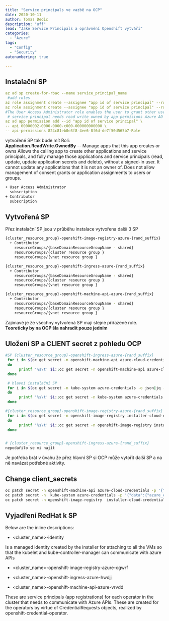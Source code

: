 ```yaml
---
title: "Service principals ve vazbě na OCP"
date: 2020-10-11
author: Tomas Dedic
description: "uff"
lead: "Jaké Service Principals a oprávnění Openshift vytváří"
categories:
  - "Azure"
tags:
  - "Config"
  - "Security"
autonumbering: true

---
```


## Instalační SP
```yaml
az ad sp create-for-rbac --name service_principal_name
 #add roles
az role assignment create --assignee "app id of service principal" --role Contributor --output none
az role assignment create --assignee "app id of service principal" --role "User Access Administrator" --output none
#The User Access Administrator role enables the user to grant other users access to Azure resources
 # service principal needs read write owned by app permisions Azure AD graph
az ad app permission add --id "app id of service principal" \
-- api 00000002-0000-0000-c000-000000000000 \
-- api-permissions 824c81eb0e3f8-4ee6-8f6d-de7f50d565b7-Role
```

vytvořené SP tak bude mít Roli:  
**Application.ReadWrite.OwnedBy** --	Manage apps that this app creates or owns	Allows the calling app to create other applications and service principals, and fully manage those applications and service principals (read, update, update application secrets and delete), without a signed-in user. It cannot update any applications that it is not an owner of. Does not allow management of consent grants or application assignments to users or groups.
```sh
+ User Access Administrator
  subscription
+ Contributor
  subscription
```
## Vytvořená SP
Přez instalační SP jsou v průběhu instalace vytvořena další 3 SP

```sh
{cluster_resource_group}-openshift-image-registry-azure-{rand_suffix}
  + Contributor
    resourceGroups/{baseDomainResourceGroupName - shared}
    resourceGroups/{cluster resource group }
    resourceGroups/{vnet resource group }

{cluster_resource_group}-openshift-ingress-azure-{rand_suffix}
  + Contributor
    resourceGroups/{baseDomainResourceGroupName - shared}
    resourceGroups/{cluster resource group }
    resourceGroups/{vnet resource group }

{cluster_resource_group}-openshift-machine-api-azure-{rand_suffix}
  + Contributor
    resourceGroups/{baseDomainResourceGroupName - shared}
    resourceGroups/{cluster resource group }
    resourceGroups/{vnet resource group }
```

Zajímavé je že všechny vytvořená SP mají stejné přiřazené role.  
**Teoreticky by na OCP šla nahradit pouze jedním**

## Uložení SP a CLIENT secret z pohledu OCP
```sh
#SP {cluster_resource_group}-openshift-ingress-azure-{rand_suffix}
 for i in $(oc get secret -n openshift-machine-api azure-cloud-credentials -o json|jq -r '.data |keys []')
 do
      printf '%s\t' $i:;oc get secret -n openshift-machine-api azure-cloud-credentials -o json|jq -r ".data.$i"|base64 -d;printf '\n'
 done 

 # hlavní instalační SP
 for i in $(oc get secret -n kube-system azure-credentials -o json|jq -r '.data |keys []')
 do
      printf '%s\t' $i:;oc get secret -n kube-system azure-credentials -o json|jq -r ".data.$i"|base64 -d;printf '\n'
 done 

#{cluster_resource_group}-openshift-image-registry-azure-{rand_suffix}
 for i in $(oc get secret -n openshift-image-registry installer-cloud-credentials  -o json|jq -r '.data |keys []')
 do
      printf '%s\t' $i:;oc get secret -n openshift-image-registry installer-cloud-credentials -o json|jq -r ".data.$i"|base64 -d;printf '\n'
 done 


# {cluster_resource_group}-openshift-ingress-azure-{rand_suffix}
nepodařilo se mi najít
```
Je potřeba brát v úvahu že přez hlavní SP si OCP může vytořit další SP a na ně navázat potřebné aktivity.
## Change client_secrets
```sh
oc patch secret -n openshift-machine-api azure-cloud-credentials -p '{"data":{"azure_client_secret":"X3J2N1F+YnJGVEE0UGt5R2RVWkZaQVR0dlQzNWFEdVdCNU1KVAo="}}'
oc patch secret -n  kube-system azure-credentials -p '{"data":{"azure_client_secret":"X3J2N1F+YnJGVEE0UGt5R2RVWkZaQVR0dlQzNWFEdVdCNU1KVAo="}}'
oc patch secret -n openshift-image-registry  installer-cloud-credentials -p '{"data":{"azure_client_secret":"X3J2N1F+YnJGVEE0UGt5R2RVWkZaQVR0dlQzNWFEdVdCNU1KVAo="}}'


```
## Vyjadření RedHat k SP
Below are the inline descriptions:  
 
-  <cluster_name>-identity
 
Is a managed identity created by the installer for attaching to all the VMs so that the kubelet and kube-controller-manager can communicate with azure APIs  
 
- <cluster_name>-openshift-image-registry-azure-cgwrf
 
- <cluster_name>-openshift-ingress-azure-hwdjj
 
- <cluster_name>-openshift-machine-api-azure-vrvdd
 
These are service principals (app registrations) for each operator in the cluster that needs to communicate with Azure APIs. These are created for the operators by virtue of CredentialRequests objects, realized by openshift-credential-operator.

